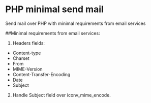 # PHP minimal send mail
Send mail over PHP with minimal requirements from email services

##Minimal requirements from email services:
1. Headers fields:
* Content-type
* Charset
* From
* MIME-Version
* Content-Transfer-Encoding
* Date
* Subject
2. Handle Subject field over iconv_mime_encode.